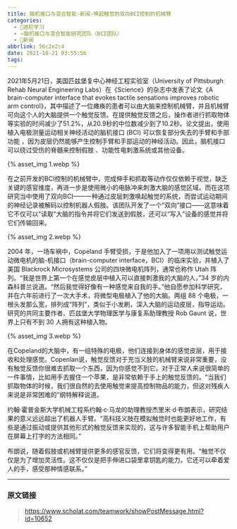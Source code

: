 ```yaml
---
title: 脑机接口与混合智能-新闻-唤起触觉的双向BCI控制的机械臂
categories:
  - 🌙进阶学习
  - ⭐脑机接口与混合智能研究团队（BCI团队）
  - 💫新闻
abbrlink: 56c2e2c4
date: 2021-10-21 03:55:56
tags:
---
```


2021年5月21日，美国匹兹堡复中心神经工程实验室（University of Pittsburgh Rehab Neural Engineering Labs）在《Science》的杂志中发表了论文《A brain-computer interface that evokes tactile sensations improves robotic arm control》，其中描述了一位瘫痪的患者可以由大脑来控制机械臂，并且机械臂可向这个人的大脑提供一个触觉反馈。在提供触觉反馈之后，操作者进行抓取物体等实验的时间减少了51.2%，从20.9秒的中位数减少到了10.2秒。论文提出，使用植入电极测量运动相关神经活动的脑机接口 (BCI) 可以恢复部分失去的手臂和手部功能 ，因为皮层仍然能够产生控制手臂和手部运动的神经活动。因此，脑机接口可以绕过受伤的脊髓来控制假肢 、功能性电刺激系统或其他设备。

{% asset_img 1.webp %}

<!--more-->

在之前开发的BCI控制的机械臂中，完成伸手和抓取等动作仅仅依赖于视觉，缺乏关键的感官维度，再进一步是使用微小的电脉冲来刺激大脑的感觉区域。而在这项研究当中使用了双向BCI——一种通过皮层刺激唤起触觉的系统，而尝试运动期间的神经记录被解码以控制机器人假肢。该团队开发了一个“双向”接口——这意味着它不仅可以“读取”大脑的指令并将它们发送到假肢，还可以“写入”设备的感觉并将它们传输回来。

{% asset_img 2.webp %}

2004 年，一场车祸中，Copeland 手臂受损，于是他加入了一项用以测试触觉运动微电机的脑-机接口（brain-computer interface，BCI）的临床实验，并植入了美国 Blackrock Microsystems 公司的四块微电机阵列，通常也称作 Utah 阵列。“我是世界上第一个在感觉皮层中植入可以直接刺激我的大脑的人，”34 岁的内森科普兰说道。“然后我觉得好像有一种感觉来自我的手。”他自愿参加科学研究，并在六年前进行了一次大手术，将微型电极植入了他的大脑。两组 88 个电极，一根头发那么宽，排列成“阵列”，类似于小发刷，深入大脑的运动皮层，指导运动。研究的共同主要作者、匹兹堡大学物理医学与康复系助理教授 Rob Gaunt 说，世界上只有不到 30 人拥有这种植入物。

{% asset_img 3.webp %}

在Copeland的大脑中，有一组特殊的电极，他们连接到身体的感觉皮层，用于接收和处理感觉。Copenlan说，触觉反馈对于充当义肢的机械臂来说非常重要，没有触觉反馈你很难去抓取一个东西，因为你感觉不到它。对于正常人来说很简单的一件事情，比如用手去握住一个苹果，是非常依赖于手上的触觉反馈的。“当我们抓取物体的时候，我们很自然的去使用触觉来提高控制物品的能力，但这对残疾人来说是非常困难的”纲特解释说道。

约翰·霍普金斯大学机械工程系约翰·c·马龙的助理教授杰里米·d·布朗表示，研究结果的意义远远超出了机器人手臂。“高科技义肢在模拟触觉时也能更好地工作，有些是通过振动或提供其他形式的触觉反馈来实现的，这与许多智能手机上帮助用户在屏幕上打字的方法相同。”

布朗说，随着假肢或机械臂提供更多的感官反馈，它们将变得更有用。“触觉不仅仅是为了增加灵活性。这不仅仅是把手伸进口袋里拿钥匙的能力。它还可以牵着爱人的手，感受那种情感联系。”

***

### 原文链接

> <https://www.scholat.com/teamwork/showPostMessage.html?id=10652>

